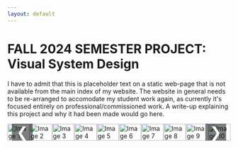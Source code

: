 ```yaml
---
layout: default
---
```


# FALL 2024 SEMESTER PROJECT: Visual System Design

I have to admit that this is placeholder text on a static web-page that is not available from the main index of my website. The website in general needs to be re-arranged to accomodate my student work again, as currently it's focused entirely on professional/commissioned work. A write-up explaining this project and why it had been made would go here.

<div class="carousel">
  <div class="carousel-images">
    <img src="https://i.imgur.com/te1IBgh.png" alt="Image 1">
    <img src="https://i.imgur.com/HibbMU1.png" alt="Image 2">
    <img src="https://i.imgur.com/vCLf6Gq.png" alt="Image 3">
    <img src="https://i.imgur.com/jqcwuYO.png" alt="Image 4">
    <img src="https://i.imgur.com/zf8C4cu.png" alt="Image 5">
    <img src="https://i.imgur.com/Stj4X6U.png" alt="Image 6">
    <img src="https://i.imgur.com/kKzyiCE.png" alt="Image 7">
    <img src="https://i.imgur.com/npSD8jm.png" alt="Image 8">
    <img src="https://i.imgur.com/C3J0Vhi.png" alt="Image 9">
    <img src="https://i.imgur.com/5kVkVeM.png" alt="Image 10">
  </div>
  <button class="prev" onclick="moveSlide(-1)">&#10094;</button>
  <button class="next" onclick="moveSlide(1)">&#10095;</button>
</div>

<script>
  let index = 0;

  function moveSlide(direction) {
    const images = document.querySelectorAll('.carousel-images img');
    const totalImages = images.length;
    index = (index + direction + totalImages) % totalImages;  // Ensures looping

    const offset = -index * 100;  // Shift the carousel images
    document.querySelector('.carousel-images').style.transform = `translateX(${offset}%)`;
  }
</script>

<style>
  /* Carousel container */
.carousel {
    width: 100%;
    max-width: 600px; /* Set the maximum width of the carousel */
    margin: 0 auto; /* Center the carousel horizontally */
    position: relative;
    overflow: hidden;
}

/* Image wrapper for carousel */
.carousel-images {
    display: flex;
    transition: transform 0.5s ease-in-out;
    align-items: center; /* Vertically center images within the container */
}

/* Individual images */
.carousel-images img {
    width: 100%;
    object-fit: contain;
    /* Ensures the image covers the entire container without stretching */
}

/* Previous and Next buttons */
.prev, .next {
    position: absolute;
    top: 50%;
    transform: translateY(-50%);
    background-color: rgba(0, 0, 0, 0.5);
    color: white;
    border: none;
    font-size: 2rem;
    padding: 10px;
    cursor: pointer;
}

.prev {
    left: 10px;
}

.next {
    right: 10px;
}

</style>



